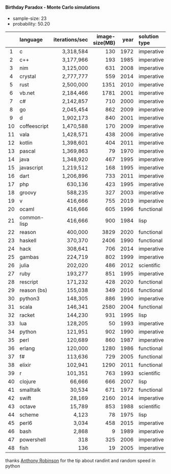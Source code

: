 #### Birthday Paradox - Monte Carlo simulations

* sample-size: 23
* probability: 50.20

| | language | iterations/sec | image-size(MB) | year | solution type | has repl |
| :--: | :-- | --: | --: | --: | :-- | :--: |
| 1 | c | 3,318,584 | 130 | 1972 | imperative | |
| 2 | c++ | 3,177,966 | 193 | 1985 | imperative | |
| 3 | nim | 3,125,000 | 631 | 2008 | imperative | |
| 4 | crystal | 2,777,777 | 559 | 2014 | imperative | |
| 5 | rust | 2,500,000 | 1351 | 2010 | imperative | x |
| 6 | vb.net | 2,184,466 | 1781 | 2001 | imperative | |
| 7 | c# | 2,142,857 | 710 | 2000 | imperative | x |
| 8 | go | 2,045,454 | 862 | 2009 | imperative | |
| 9 | d | 1,902,173 | 840 | 2001 | imperative | |
| 10 | coffeescript | 1,470,588 | 170 | 2009 | imperative | |
| 11 | vala | 1,428,571 | 438 | 2006 | imperative | |
| 12 | kotlin | 1,398,601 | 404 | 2011 | imperative | x |
| 13 | pascal | 1,369,863 | 79 | 1970 | imperative | |
| 14 | java | 1,348,920 | 467 | 1995 | imperative | x |
| 15 | javascript | 1,219,512 | 168 | 1995 | imperative | x |
| 16 | dart | 1,206,896 | 733 | 2011 | imperative | x |
| 17 | php | 630,136 | 423 | 1995 | imperative | x |
| 18 | groovy | 588,235 | 327 | 2003 | imperative | |
| 19 | v | 416,666 | 755 | 2019 | imperative | |
| 20 | ocaml | 416,666 | 605 | 1996 | functional | x |
| 21 | common-lisp | 416,666 | 900 | 1984 | lisp | x |
| 22 | reason | 400,000 | 3829 | 2020 | functional | |
| 23 | haskell | 370,370 | 2406 | 1990 | functional | x |
| 24 | hack | 308,641 | 706 | 2014 | imperative | |
| 25 | gambas | 224,719 | 802 | 1999 | imperative | |
| 26 | julia | 202,020 | 486 | 2012 | scientific | x |
| 27 | ruby | 193,277 | 851 | 1995 | imperative | x |
| 28 | rescript | 171,232 | 428 | 2020 | functional | |
| 29 | reason (bs) | 155,038 | 349 | 2016 | functional | |
| 30 | python3 | 148,305 | 886 | 1990 | imperative | x |
| 31 | scala | 146,341 | 2580 | 2004 | functional | x |
| 32 | racket | 144,230 | 931 | 1995 | lisp | x |
| 33 | lua | 128,205 | 50 | 1993 | imperative | x |
| 34 | python | 121,951 | 902 | 1990 | imperative | x |
| 35 | perl | 120,689 | 860 | 1987 | imperative | |
| 36 | erlang | 120,000 | 1280 | 1986 | functional | x |
| 37 | f# | 113,636 | 729 | 2005 | functional | x |
| 38 | elixir | 102,941 | 1290 | 2011 | functional | x |
| 39 | r | 101,351 | 763 | 1993 | scientific | x |
| 40 | clojure | 66,666 | 666 | 2007 | lisp | x |
| 41 | smalltalk | 30,534 | 671 | 1972 | functional | x |
| 42 | swift | 28,169 | 2160 | 2014 | imperative | x |
| 43 | octave | 15,789 | 853 | 1988 | scientific | x |
| 44 | scheme | 4,123 | 78 | 1975 | lisp | x |
| 45 | perl6 | 3,034 | 458 | 2015 | imperative | x |
| 46 | bash | 2,868 | 9 | 1989 | imperative | x |
| 47 | powershell | 318 | 325 | 2006 | imperative | x |
| 48 | fish | 136 | 19 | 2005 | imperative | x |

thanks [Anthony Robinson](https://github.com/anthonycrobinson) for the tip about randint and random speed in python
